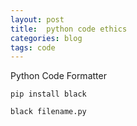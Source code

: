 ```yaml
---
layout: post
title:  python code ethics
categories: blog
tags: code
---
```


Python Code Formatter

`pip install black`

`black filename.py`
